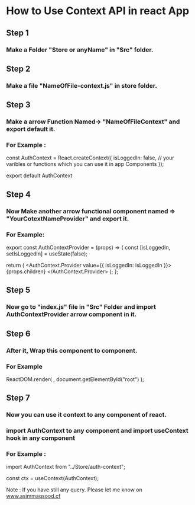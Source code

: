 # How to Use Context API in react App

## Step 1

### Make a Folder "Store or anyName" in "Src" folder.

## Step 2

### Make a file "NameOfFile-context.js" in store folder.

## Step 3

### Make a arrow Function Named-> "NameOfFileContext" and export default it.

### For Example :

const AuthContext = React.createContext({
isLoggedIn: false, // your varibles or functions which you can use it in app Components
});

export default AuthContext

## Step 4

### Now Make another arrow functional component named => "YourCotextNameProvider" and export it.

### For Example:

export const AuthContextProvider = (props) => {
const [isLoggedIn, setIsLoggedIn] = useState(false);

return (
<AuthContext.Provider value={{ isLoggedIn: isLoggedIn }}>
{props.children}
</AuthContext.Provider>
);
};

## Step 5

### Now go to "index.js" file in "Src" Folder and import AuthContextProvider arrow component in it.

## Step 6

### After it, Wrap this component to <App /> component.

### For Example

ReactDOM.render(
<AuthContextProvider>
<App />
</AuthContextProvider>,
document.getElementById("root")
);

## Step 7

### Now you can use it context to any component of react.

### import AuthContext to any component and import useContext hook in any component

### For Example :

import AuthContext from "../Store/auth-context";

const ctx = useContext(AuthContext);

Note : If you have still any query. Please let me know on www.asimmaqsood.cf
